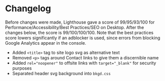 # Changelog

Before changes were made, Lighthouse gave a score of 99/95/93/100 for Performance/Accessibility/Best Practices/SEO on Desktop. After the changes below, the score is 99/100/100/100. Note that the best practices score lowers significantly if an adblocker is used, since errors from blocking Google Analytics appear in the console.

- Added ``<title>`` tag to site logo svg as alternative text
- Removed ``<p>`` tags around Contact links to give them a discernible name
- Added ``rel="noopener"`` to offsite links with ``target="_blank"`` for security purposes
- Separated header svg background into ``bkgd.css``